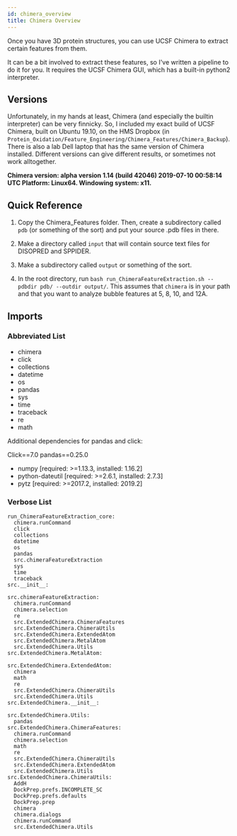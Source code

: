```yaml
---
id: chimera_overview
title: Chimera Overview
---
```


Once you have 3D protein structures, you can use UCSF Chimera to extract certain features from them.

It can be a bit involved to extract these features, so I've written a pipeline to do it for you. It requires the UCSF Chimera GUI, which has a built-in python2 interpreter.

## Versions

Unfortunately, in my hands at least, Chimera (and especially the builtin interpreter) can be very finnicky. So, I included my exact build of UCSF Chimera, built on Ubuntu 19.10, on the HMS Dropbox (in `Protein_Oxidation/Feature_Engineering/Chimera_Features/Chimera_Backup`). There is also a lab Dell laptop that has the same version of Chimera installed. Different versions can give different results, or sometimes not work alltogether.

**Chimera version: alpha version 1.14 (build 42046) 2019-07-10 00:58:14 UTC Platform: Linux64. Windowing system: x11.**

## Quick Reference

1. Copy the Chimera_Features folder. Then, create a subdirectory called `pdb` (or something of the sort) and put your source .pdb files in there.

2. Make a directory called `input` that will contain source text files for DISOPRED and SPPIDER.

3. Make a subdirectory called `output` or something of the sort.

4. In the root directory, run `bash run_ChimeraFeatureExtraction.sh --pdbdir pdb/ --outdir output/`. This assumes that `chimera` is in your path and that you want to analyze bubble features at 5, 8, 10, and 12A.

## Imports

### Abbreviated List

* chimera
* click
* collections
* datetime
* os
* pandas
* sys
* time
* traceback
* re
* math

Additional dependencies for pandas and click:

Click==7.0
pandas==0.25.0

* numpy [required: >=1.13.3, installed: 1.16.2]
* python-dateutil [required: >=2.6.1, installed: 2.7.3]
* pytz [required: >=2017.2, installed: 2019.2]

### Verbose List

```{text}
run_ChimeraFeatureExtraction_core:
  chimera.runCommand
  click
  collections
  datetime
  os
  pandas
  src.chimeraFeatureExtraction
  sys
  time
  traceback
src.__init__:
  
src.chimeraFeatureExtraction:
  chimera.runCommand
  chimera.selection
  re
  src.ExtendedChimera.ChimeraFeatures
  src.ExtendedChimera.ChimeraUtils
  src.ExtendedChimera.ExtendedAtom
  src.ExtendedChimera.MetalAtom
  src.ExtendedChimera.Utils
src.ExtendedChimera.MetalAtom:
  
src.ExtendedChimera.ExtendedAtom:
  chimera
  math
  re
  src.ExtendedChimera.ChimeraUtils
  src.ExtendedChimera.Utils
src.ExtendedChimera.__init__:
  
src.ExtendedChimera.Utils:
  pandas
src.ExtendedChimera.ChimeraFeatures:
  chimera.runCommand
  chimera.selection
  math
  re
  src.ExtendedChimera.ChimeraUtils
  src.ExtendedChimera.ExtendedAtom
  src.ExtendedChimera.Utils
src.ExtendedChimera.ChimeraUtils:
  AddH
  DockPrep.prefs.INCOMPLETE_SC
  DockPrep.prefs.defaults
  DockPrep.prep
  chimera
  chimera.dialogs
  chimera.runCommand
  src.ExtendedChimera.Utils
```
